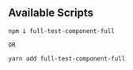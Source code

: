 ## Available Scripts

````
npm i full-test-component-full

OR

yarn add full-test-component-full
````
